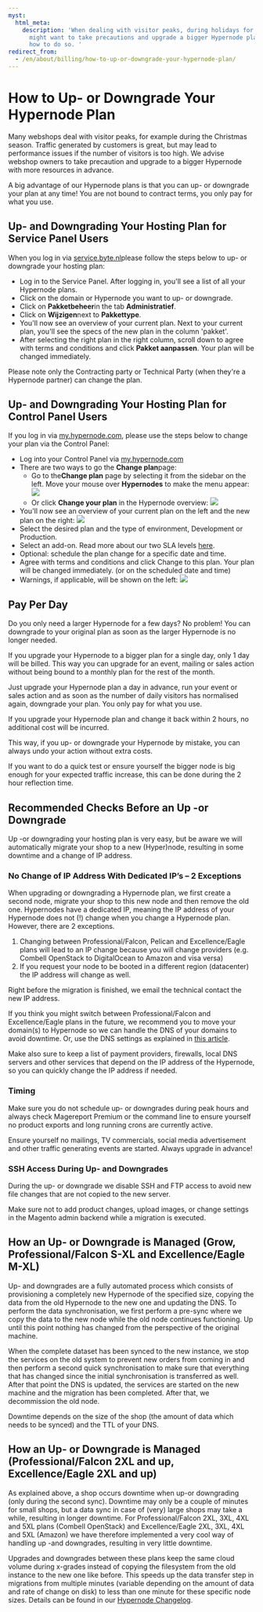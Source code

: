 ```yaml
---
myst:
  html_meta:
    description: 'When dealing with visitor peaks, during holidays for example, you
      might want to take precautions and upgrade a bigger Hypernode plan. Read here
      how to do so. '
redirect_from:
  - /en/about/billing/how-to-up-or-downgrade-your-hypernode-plan/
---
```


<!-- source: https://support.hypernode.com/en/about/billing/how-to-up-or-downgrade-your-hypernode-plan/ -->

# How to Up- or Downgrade Your Hypernode Plan

Many webshops deal with visitor peaks, for example during the Christmas season. Traffic generated by customers is great, but may lead to performance issues if the number of visitors is too high. We advise webshop owners to take precaution and upgrade to a bigger Hypernode with more resources in advance.

A big advantage of our Hypernode plans is that you can up- or downgrade your plan at any time! You are not bound to contract terms, you only pay for what you use.

## Up- and Downgrading Your Hosting Plan for Service Panel Users

When you log in via [service.byte.nl](https://auth.byte.nl/)please follow the steps below to up- or downgrade your hosting plan:

- Log in to the Service Panel. After logging in, you'll see a list of all your Hypernode plans.
- Click on the domain or Hypernode you want to up- or downgrade.
- Click on **Pakketbeheer**in the tab **Administratief**.
- Click on **Wijzigen**next to **Pakkettype**.
- You'll now see an overview of your current plan. Next to your current plan, you'll see the specs of the new plan in the column 'pakket'.
- After selecting the right plan in the right column, scroll down to agree with terms and conditions and click **Pakket aanpassen**. Your plan will be changed immediately.

Please note only the Contracting party or Technical Party (when they're a Hypernode partner) can change the plan.

## Up- and Downgrading Your Hosting Plan for Control Panel Users

If you log in via [my.hypernode.com](https://auth.hypernode.com/), please use the steps below to change your plan via the Control Panel:

- Log into your Control Panel via [my.hypernode.com](http://my.hypernode.com)
- There are two ways to go the **Change plan**page:
  - Go to the**Change plan** page by selecting it from the sidebar on the left. Move your mouse over **Hypernodes** to make the menu appear:
    ![](_res/YqbbPnc1vfVsic4Kn0_vQRU6kipJ9FLviw.png)
  - Or click **Change your plan** in the Hypernode overview:
    ![](_res/4tWafqDklisEwVNRFCA8VVvhf0zHkYMi1A.png)
- You'll now see an overview of your current plan on the left and the new plan on the right:
  ![](_res/tkmbOB9hsfJ0SfLR-TNCFtKqzRNgC6bvmA.png)
- Select the desired plan and the type of environment, Development or Production.
- Select an add-on. Read more about our two SLA levels [here](https://support.hypernode.com/en/about/support/emergency-support-outside-office-hours-#Hypernode-Emergency-Service-Costs).
- Optional: schedule the plan change for a specific date and time.
- Agree with terms and conditions and click Change to this plan. Your plan will be changed immediately. (or on the scheduled date and time)
- Warnings, if applicable, will be shown on the left:
  ![](_res/Jj6sq6hcxEZtdvCoSzgGoP2vaz9lm-j9oA.png)

## Pay Per Day

Do you only need a larger Hypernode for a few days? No problem! You can downgrade to your original plan as soon as the larger Hypernode is no longer needed.

If you upgrade your Hypernode to a bigger plan for a single day, only 1 day will be billed. This way you can upgrade for an event, mailing or sales action without being bound to a monthly plan for the rest of the month.

Just upgrade your Hypernode plan a day in advance, run your event or sales action and as soon as the number of daily visitors has normalised again, downgrade your plan. You only pay for what you use.

If you upgrade your Hypernode plan and change it back within 2 hours, no additional cost will be incurred.

This way, if you up- or downgrade your Hypernode by mistake, you can always undo your action without extra costs.

If you want to do a quick test or ensure yourself the bigger node is big enough for your expected traffic increase, this can be done during the 2 hour reflection time.

## Recommended Checks Before an Up -or Downgrade

Up -or downgrading your hosting plan is very easy, but be aware we will automatically migrate your shop to a new (Hyper)node, resulting in some downtime and a change of IP address.

### No Change of IP Address With Dedicated IP’s – 2 Exceptions

When upgrading or downgrading a Hypernode plan, we first create a second node, migrate your shop to this new node and then remove the old one. Hypernodes have a dedicated IP, meaning the IP address of your Hypernode does not (!) change when you change a Hypernode plan. However, there are 2 exceptions.

1. Changing between Professional/Falcon, Pelican and Excellence/Eagle plans will lead to an IP change because you will change providers (e.g. Combell OpenStack to DigitalOcean to Amazon and visa versa)
1. If you request your node to be booted in a different region (datacenter) the IP address will change as well.

Right before the migration is finished, we email the technical contact the new IP address.

If you think you might switch between Professional/Falcon and Excellence/Eagle plans in the future, we recommend you to move your domain(s) to Hypernode so we can handle the DNS of your domains to avoid downtime. Or, use the DNS settings as explained in [this article](https://support.hypernode.com/knowledgebase/dns-settings-hypernode/).

Make also sure to keep a list of payment providers, firewalls, local DNS servers and other services that depend on the IP address of the Hypernode, so you can quickly change the IP address if needed.

### Timing

Make sure you do not schedule up- or downgrades during peak hours and always check Magereport Premium or the command line to ensure yourself no product exports and long running crons are currently active.

Ensure yourself no mailings, TV commercials, social media advertisement and other traffic generating events are started. Always upgrade in advance!

### SSH Access During Up- and Downgrades

During the up- or downgrade we disable SSH and FTP access to avoid new file changes that are not copied to the new server.

Make sure not to add product changes, upload images, or change settings in the Magento admin backend while a migration is executed.

## How an Up- or Downgrade is Managed (Grow, Professional/Falcon S-XL and Excellence/Eagle M-XL)

Up- and downgrades are a fully automated process which consists of provisioning a completely new Hypernode of the specified size, copying the data from the old Hypernode to the new one and updating the DNS. To perform the data synchronisation, we first perform a pre-sync where we copy the data to the new node while the old node continues functioning. Up until this point nothing has changed from the perspective of the original machine.

When the complete dataset has been synced to the new instance, we stop the services on the old system to prevent new orders from coming in and then perform a second quick synchronisation to make sure that everything that has changed since the initial synchronisation is transferred as well. After that point the DNS is updated, the services are started on the new machine and the migration has been completed. After that, we decommission the old node.

Downtime depends on the size of the shop (the amount of data which needs to be synced) and the TTL of your DNS.

## How an Up- or Downgrade is Managed (Professional/Falcon 2XL and up, Excellence/Eagle 2XL and up)

As explained above, a shop occurs downtime when up-or downgrading (only during the second sync). Downtime may only be a couple of minutes for small shops, but a data sync in case of (very) large shops may take a while, resulting in longer downtime. For Professional/Falcon 2XL, 3XL, 4XL and 5XL plans (Combell OpenStack) and Excellence/Eagle 2XL, 3XL, 4XL and 5XL (Amazon) we have therefore implemented a very cool way of handling up -and downgrades, resulting in very little downtime.

Upgrades and downgrades between these plans keep the same cloud volume during x-grades instead of copying the filesystem from the old instance to the new one like before. This speeds up the data transfer step in migrations from multiple minutes (variable depending on the amount of data and rate of change on disk) to less than one minute for these specific node sizes. Details can be found in our [Hypernode Changelog](https://changelog.hypernode.com/changelog/faster-upscaling-larger-excellence-hypernodes/).
